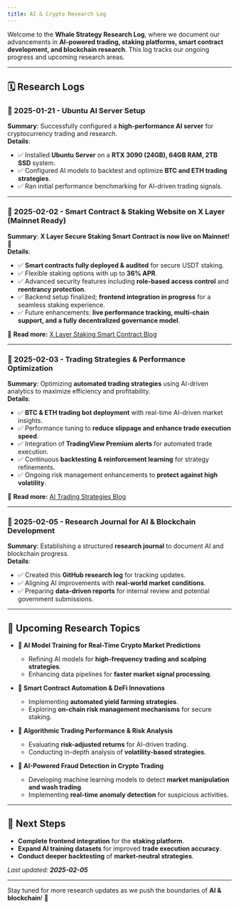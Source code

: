 ```yaml
---
title: AI & Crypto Research Log
---
```


Welcome to the **Whale Strategy Research Log**, where we document our advancements in **AI-powered trading, staking platforms, smart contract development, and blockchain research**. This log tracks our ongoing progress and upcoming research areas.

---

## 🗓️ Research Logs

### **📅 2025-01-21 - Ubuntu AI Server Setup**
**Summary**: Successfully configured a **high-performance AI server** for cryptocurrency trading and research.  
**Details**:
- ✅ Installed **Ubuntu Server** on a **RTX 3090 (24GB), 64GB RAM, 2TB SSD** system.
- ✅ Configured AI models to backtest and optimize **BTC and ETH trading strategies**.
- ✅ Ran initial performance benchmarking for AI-driven trading signals.

---

### **📅 2025-02-02 - Smart Contract & Staking Website on X Layer (Mainnet Ready)**
**Summary**: **X Layer Secure Staking Smart Contract is now live on Mainnet!** 🚀  
**Details**:
- ✅ **Smart contracts fully deployed & audited** for secure USDT staking.
- ✅ Flexible staking options with up to **36% APR**.
- ✅ Advanced security features including **role-based access control** and **reentrancy protection**.
- ✅ Backend setup finalized; **frontend integration in progress** for a seamless staking experience.  
- ✅ Future enhancements: **live performance tracking, multi-chain support, and a fully decentralized governance model**.

📌 **Read more:** [X Layer Staking Smart Contract Blog](https://github.com/WhaleStrategy/WhaleStrategy/blob/my-pages/_posts/2025-02-05-xlayer-staking-smart-contract.md)

---

### **📅 2025-02-03 - Trading Strategies & Performance Optimization**
**Summary**: Optimizing **automated trading strategies** using AI-driven analytics to maximize efficiency and profitability.  
**Details**:
- ✅ **BTC & ETH trading bot deployment** with real-time AI-driven market insights.
- ✅ Performance tuning to **reduce slippage and enhance trade execution speed**.
- ✅ Integration of **TradingView Premium alerts** for automated trade execution.
- ✅ Continuous **backtesting & reinforcement learning** for strategy refinements.
- ✅ Ongoing risk management enhancements to **protect against high volatility**.

📌 **Read more:** [AI Trading Strategies Blog](https://github.com/WhaleStrategy/WhaleStrategy/blob/my-pages/_posts/2025-02-05-ai-trading-strategies.md)

---

### **📅 2025-02-05 - Research Journal for AI & Blockchain Development**
**Summary**: Establishing a structured **research journal** to document AI and blockchain progress.  
**Details**:
- ✅ Created this **GitHub research log** for tracking updates.
- ✅ Aligning AI improvements with **real-world market conditions**.
- ✅ Preparing **data-driven reports** for internal review and potential government submissions.

---

## 🔬 **Upcoming Research Topics**
- **🔹 AI Model Training for Real-Time Crypto Market Predictions**
  - Refining AI models for **high-frequency trading and scalping strategies**.
  - Enhancing data pipelines for **faster market signal processing**.
  
- **🔹 Smart Contract Automation & DeFi Innovations**
  - Implementing **automated yield farming strategies**.
  - Exploring **on-chain risk management mechanisms** for secure staking.

- **🔹 Algorithmic Trading Performance & Risk Analysis**
  - Evaluating **risk-adjusted returns** for AI-driven trading.
  - Conducting in-depth analysis of **volatility-based strategies**.

- **🔹 AI-Powered Fraud Detection in Crypto Trading**
  - Developing machine learning models to detect **market manipulation and wash trading**.
  - Implementing **real-time anomaly detection** for suspicious activities.

---

## 🔄 **Next Steps**
- **Complete frontend integration** for the **staking platform**.
- **Expand AI training datasets** for improved **trade execution accuracy**.
- **Conduct deeper backtesting** of **market-neutral strategies**.

_Last updated: **2025-02-05**_

---

Stay tuned for more research updates as we push the boundaries of **AI & blockchain**! 🚀
